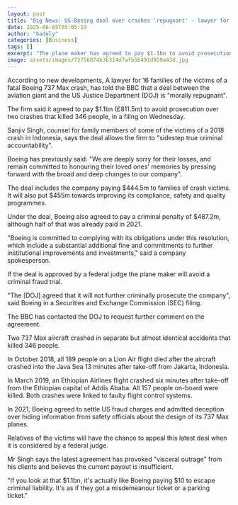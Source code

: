 ```yaml
---
layout: post
title: "Big News: US-Boeing deal over crashes 'repugnant' - lawyer for victims' families"
date: 2025-06-05T05:05:19
author: "badely"
categories: [Business]
tags: []
excerpt: "The plane maker has agreed to pay $1.1bn to avoid prosecution over two fatal crashes that killed 346 people."
image: assets/images/72756874b3b314d7afb5b491d959a43d.jpg
---
```


According to new developments, A lawyer for 16 families of the victims of a fatal Boeing 737 Max crash, has told the BBC that a deal between the aviation giant and the US Justice Department (DOJ) is "morally repugnant".

The firm said it agreed to pay $1.1bn (£811.5m) to avoid prosecution over two crashes that killed 346 people, in a filing on Wednesday.

Sanjiv Singh, counsel for family members of some of the victims of a 2018 crash in Indonesia, says the deal allows the firm to "sidestep true criminal accountability".

Boeing has previously said: "We are deeply sorry for their losses, and remain committed to honouring their loved ones' memories by pressing forward with the broad and deep changes to our company".

The deal includes the company paying $444.5m to families of crash victims. It will also put $455m towards improving its compliance, safety and quality programmes.

Under the deal, Boeing also agreed to pay a criminal penalty of $487.2m, although half of that was already paid in 2021.

"Boeing is committed to complying with its obligations under this resolution, which include a substantial additional fine and commitments to further institutional improvements and investments," said a company spokesperson. 

If the deal is approved by a federal judge the plane maker will avoid a criminal fraud trial.

"The [DOJ] agreed that it will not further criminally prosecute the company", said Boeing in a Securities and Exchange Commission (SEC) filing.

The BBC has contacted the DOJ to request further comment on the agreement.

Two 737 Max aircraft crashed in separate but almost identical accidents that killed 346 people.

In October 2018, all 189 people on a Lion Air flight died after the aircraft crashed into the Java Sea 13 minutes after take-off from Jakarta, Indonesia.

In March 2019, an Ethiopian Airlines flight crashed six minutes after take-off from the Ethiopian capital of Addis Ababa. All 157 people on-board were killed. Both crashes were linked to faulty flight control systems.

In 2021, Boeing agreed to settle US fraud charges and admitted deception over hiding information from safety officials about the design of its 737 Max planes.

Relatives of the victims will have the chance to appeal this latest deal when it is considered by a federal judge.

Mr Singh says the latest agreement has provoked "visceral outrage" from his clients and believes the current payout is insufficient.

"If you look at that $1.1bn, it's actually like Boeing paying $10 to escape criminal liability. It's as if they got a misdemeanour ticket or a parking ticket."

